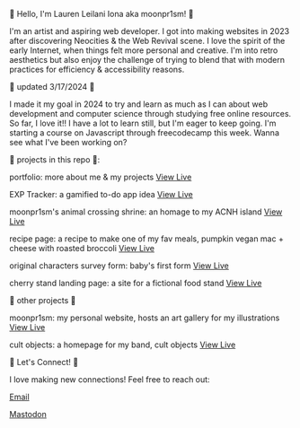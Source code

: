 🌷 Hello, I'm Lauren Leilani Iona aka moonpr1sm! 🌷 

I'm an artist and aspiring web developer. I got into making websites in 2023 after discovering Neocities & the Web Revival scene.
I love the spirit of the early Internet, when things felt more personal and creative. I'm into retro aesthetics but also enjoy the
challenge of trying to blend that with modern practices for efficiency & accessibility reasons.

🌻 updated 3/17/2024 🌻

I made it my goal in 2024 to try and learn as much as I can about web development 
and computer science through studying free online resources. So far, I love it!! I have a lot to learn still,
but I'm eager to keep going. I'm starting a course on Javascript through freecodecamp this week.
Wanna see what I've been working on? 

🌸 projects in this repo 🌸:

portfolio: more about me & my projects [View Live](https://moonpr1sm.neocities.org/portfolio/portfolio)

EXP Tracker: a gamified to-do app idea [View Live](https://moonpr1sm.neocities.org/games/exp/)

moonpr1sm's animal crossing shrine: an homage to my ACNH island [View Live](https://moonpr1sm.neocities.org/animalcrossing/animalcrossingtribute)


recipe page: a recipe to make one of my fav meals, pumpkin vegan mac + cheese with roasted broccoli [View Live](https://moonpr1sm.neocities.org/recipes/vegan-pumpkin-mac-and-cheese-with-roasted-broccoli)


original characters survey form: baby's first form  [View Live](https://moonpr1sm.neocities.org/survey)


cherry stand landing page: a site for a fictional food stand [View Live](https://moonpr1sm.neocities.org/animalcrossing/cherrystand#the-cherry-stand)



🌼 other projects 🌼

moonpr1sm: my personal website, hosts an art gallery for my illustrations [View Live](https://moonpr1sm.neocities.org/)


cult objects: a homepage for my band, cult objects [View Live](https://cultobjects.neocities.org/)



💌 Let's Connect! 💌

I love making new connections! Feel free to reach out:

[Email](mailto:laurenleilanii@gmail.com)


[Mastodon](https://mastodon.social/@moonpr1sm)

<!--
**laurenleilani/laurenleilani** is a ✨ _special_ ✨ repository because its `README.md` (this file) appears on your GitHub profile.

Here are some ideas to get you started:

- 🔭 I’m currently working on ...
- 🌱 I’m currently learning ...
- 👯 I’m looking to collaborate on ...
- 🤔 I’m looking for help with ...
- 💬 Ask me about ...
- 📫 How to reach me: ...
- 😄 Pronouns: ...
- ⚡ Fun fact: ...
-->
